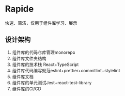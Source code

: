 # Rapide

快速、简洁，仅用于组件库学习、展示

## 设计架构

1. 组件库的代码仓库管理monorepo
2. 组件库文件夹结构
3. 组件库的技术栈 React+TypeScript
4. 组件库代码编写规范eslint+prettier+commitlint+stylelint
5. 组件库文档
6. 组件库的单元测试Jest+react-test-library
7. 组件库的CI/CD
